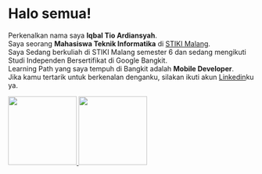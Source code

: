 # Halo semua! 

Perkenalkan nama saya **Iqbal Tio Ardiansyah**.\
Saya seorang **Mahasiswa Teknik Informatika** di [STIKI Malang](https://www.stiki.ac.id).\
Saya Sedang berkuliah di STIKI Malang semester 6 dan sedang mengikuti Studi Independen Bersertifikat di Google Bangkit.\
Learning Path yang saya tempuh di Bangkit adalah **Mobile Developer**.\
Jika kamu tertarik untuk berkenalan denganku, silakan ikuti akun [Linkedin](https://www.linkedin.com/in/iqbal-tio-ardiansyah-9b9763216/)ku ya.

<p align="left">
<a href="https://github.com/iqbaltio">
  <img height="140em" src="https://github-readme-stats-eight-theta.vercel.app/api?username=iqbaltio&show_icons=true&theme=algolia&include_all_commits=true&count_private=true"/>
  <img height="140em" src="https://github-readme-stats-eight-theta.vercel.app/api/top-langs/?username=iqbaltio&layout=compact&langs_count=8&theme=algolia"/>
</a>
</p>
